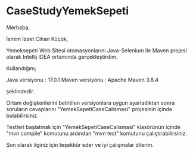 # CaseStudyYemekSepeti

Merhaba,

İsmim İzzet Cihan Küçük,

Yemeksepeti Web Sitesi otomasyonlarını Java-Selenium ile Maven projesi olarak Intellij IDEA ortamında gerçekleştirdim.

Kullandığım;

Java versiyonu : 17.0.1
Maven versiyonu : Apache Maven 3.8.4

şeklindedir.


Ortam değişkenlerini belirtilen versiyonlara uygun ayarladıktan sonra soruların cevaplarını "YemekSepetiCaseCalismasi" projesinin içinde bulabilirsiniz.


Testleri başlatmak için "YemekSepetiCaseCalismasi" klasörünün içinde "mvn compile" komutunu ardından "mvn test" komutunu çalıştırabilirsiniz.


Son olarak ilginiz için teşekkür eder ve iyi çalışmalar dilerim.
